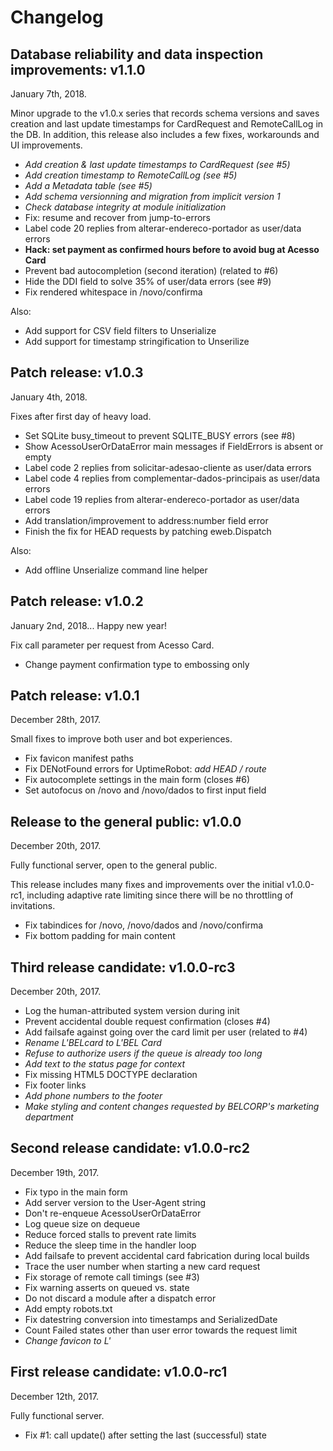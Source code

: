 # Changelog

## Database reliability and data inspection improvements: v1.1.0

January 7th, 2018.

Minor upgrade to the v1.0.x series that records schema versions and saves
creation and last update timestamps for CardRequest and RemoteCallLog in the
DB.  In addition, this release also includes a few fixes, workarounds and UI
improvements.

 - _Add creation & last update timestamps to CardRequest (see #5)_
 - _Add creation timestamp to RemoteCallLog (see #5)_
 - _Add a Metadata table (see #5)_
 - _Add schema versionning and migration from implicit version 1_
 - _Check database integrity at module initialization_
 - Fix: resume and recover from jump-to-errors
 - Label code 20 replies from alterar-endereco-portador as user/data errors
 - **Hack: set payment as confirmed hours before to avoid bug at Acesso Card**
 - Prevent bad autocompletion (second iteration) (related to #6)
 - Hide the DDI field to solve 35% of user/data errors (see #9)
 - Fix rendered whitespace in /novo/confirma

Also:

 - Add support for CSV field filters to Unserialize
 - Add support for timestamp stringification to Unserilize


## Patch release: v1.0.3

January 4th, 2018.

Fixes after first day of heavy load.

 - Set SQLite busy_timeout to prevent SQLITE_BUSY errors (see #8)
 - Show AcessoUserOrDataError main messages if FieldErrors is absent or empty
 - Label code 2 replies from solicitar-adesao-cliente as user/data errors
 - Label code 4 replies from complementar-dados-principais as user/data errors
 - Label code 19 replies from alterar-endereco-portador as user/data errors
 - Add translation/improvement to address:number field error
 - Finish the fix for HEAD requests by patching eweb.Dispatch

Also:

 - Add offline Unserialize command line helper


## Patch release: v1.0.2

January 2nd, 2018...  Happy new year!

Fix call parameter per request from Acesso Card.

 - Change payment confirmation type to embossing only


## Patch release: v1.0.1

December 28th, 2017.

Small fixes to improve both user and bot experiences.

 - Fix favicon manifest paths
 - Fix DENotFound errors for UptimeRobot: _add HEAD / route_
 - Fix autocomplete settings in the main form (closes #6)
 - Set autofocus on /novo and /novo/dados to first input field


## Release to the general public: v1.0.0

December 20th, 2017.

Fully functional server, open to the general public.

This release includes many fixes and improvements over the initial v1.0.0-rc1,
including adaptive rate limiting since there will be no throttling of
invitations.

 - Fix tabindices for /novo, /novo/dados and /novo/confirma
 - Fix bottom padding for main content


## Third release candidate: v1.0.0-rc3

December 20th, 2017.

 - Log the human-attributed system version during init
 - Prevent accidental double request confirmation (closes #4)
 - Add failsafe against going over the card limit per user (related to #4)
 - _Rename L'BELcard to L'BEL Card_
 - _Refuse to authorize users if the queue is already too long_
 - _Add text to the status page for context_
 - Fix missing HTML5 DOCTYPE declaration
 - Fix footer links
 - _Add phone numbers to the footer_
 - _Make styling and content changes requested by BELCORP's marketing department_


## Second release candidate: v1.0.0-rc2

December 19th, 2017.

 - Fix typo in the main form
 - Add server version to the User-Agent string
 - Don't re-enqueue AcessoUserOrDataError
 - Log queue size on dequeue
 - Reduce forced stalls to prevent rate limits
 - Reduce the sleep time in the handler loop
 - Add failsafe to prevent accidental card fabrication during local builds
 - Trace the user number when starting a new card request
 - Fix storage of remote call timings (see #3)
 - Fix warning asserts on queued vs. state
 - Do not discard a module after a dispatch error
 - Add empty robots.txt
 - Fix datestring conversion into timestamps and SerializedDate
 - Count Failed states other than user error towards the request limit
 - _Change favicon to L'_


## First release candidate: v1.0.0-rc1

December 12th, 2017.

Fully functional server.

 - Fix #1: call update() after setting the last (successful) state


